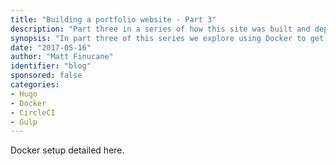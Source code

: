 ```yaml
---
title: "Building a portfolio website - Part 3"
description: "Part three in a series of how this site was built and deployed."
synopsis: "In part three of this series we explore using Docker to get a development environment set up for Hugo."
date: "2017-05-16"
author: "Matt Finucane"
identifier: "blog"
sponsored: false
categories:
- Hugo
- Docker
- CircleCI
- Gulp
---
```


Docker setup detailed here.